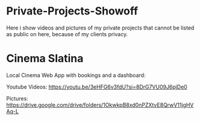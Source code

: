 # Private-Projects-Showoff
Here i show videos and pictures of my private projects that cannot be listed as public on here, because of my clients privacy.


# Cinema Slatina
Local Cinema Web App with bookings and a dashboard:

Youtube Videos:
https://youtu.be/3eHFG6v3fdU?si=8DrG7VU09J6pjDe0

Pictures:
https://drive.google.com/drive/folders/1OkwkpB8xd0nPZXtvE8QrwV11jgHVAq-L







